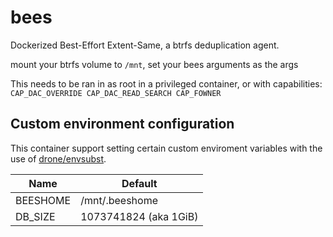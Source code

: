 # bees

Dockerized Best-Effort Extent-Same, a btrfs deduplication agent.

mount your btrfs volume to `/mnt`, set your bees arguments as the args

This needs to be ran in as root in a privileged container, or with capabilities: `CAP_DAC_OVERRIDE CAP_DAC_READ_SEARCH CAP_FOWNER`

## Custom environment configuration

This container support setting certain custom enviroment variables with the use of [drone/envsubst](https://github.com/drone/envsubst).

| Name     | Default               |
|----------|-----------------------|
| BEESHOME | /mnt/.beeshome        |
| DB_SIZE  | 1073741824 (aka 1GiB) |
